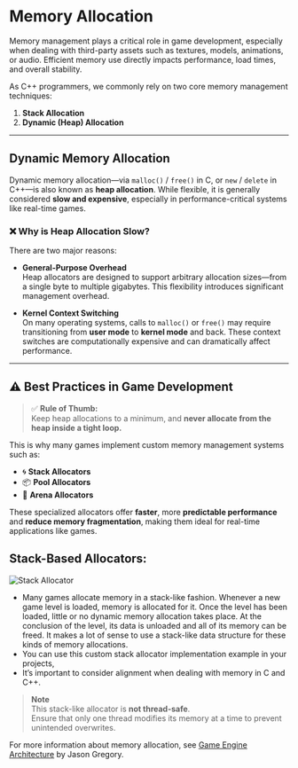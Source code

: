 # Memory Allocation

Memory management plays a critical role in game development, especially when dealing with third-party assets such as textures, models, animations, or audio. Efficient memory use directly impacts performance, load times, and overall stability.

As C++ programmers, we commonly rely on two core memory management techniques:

1. **Stack Allocation**
2. **Dynamic (Heap) Allocation**

---

## Dynamic Memory Allocation

Dynamic memory allocation—via `malloc()` / `free()` in C, or `new` / `delete` in C++—is also known as **heap allocation**. While flexible, it is generally considered **slow and expensive**, especially in performance-critical systems like real-time games.

### ❌ Why is Heap Allocation Slow?

There are two major reasons:

- **General-Purpose Overhead**  
  Heap allocators are designed to support arbitrary allocation sizes—from a single byte to multiple gigabytes. This flexibility introduces significant management overhead.

- **Kernel Context Switching**  
  On many operating systems, calls to `malloc()` or `free()` may require transitioning from **user mode** to **kernel mode** and back. These context switches are computationally expensive and can dramatically affect performance.

---

## ⚠️ Best Practices in Game Development

> ✅ **Rule of Thumb:**  
> Keep heap allocations to a minimum, and **never allocate from the heap inside a tight loop.**

This is why many games implement custom memory management systems such as:

- 🌀 **Stack Allocators**
- 📦 **Pool Allocators**
- 🧱 **Arena Allocators**

These specialized allocators offer **faster**, more **predictable performance** and **reduce memory fragmentation**, making them ideal for real-time applications like games.

## Stack-Based Allocators:
![Stack Allocator](https://www.gingerbill.org/images/memory-allocation-strategies/stack_allocator_alloc.svg)


- Many games allocate memory in a stack-like fashion. Whenever a new game 
level is loaded, memory is allocated for it. Once the level has been loaded, 
little or no dynamic memory allocation takes place. At the conclusion of 
the level, its data is unloaded and all of its memory can be freed. It makes 
a lot of sense to use a stack-like data structure for these kinds of memory 
allocations.
- You can use this custom stack allocator implementation example in your projects,
- It’s important to consider alignment when dealing with memory in C and C++.
> **Note**  
> This stack-like allocator is **not thread-safe**.  
> Ensure that only one thread modifies its memory at a time to prevent unintended overwrites.

For more information about memory allocation, see [Game Engine Architecture](https://www.gameenginebook.com/) by Jason Gregory.


